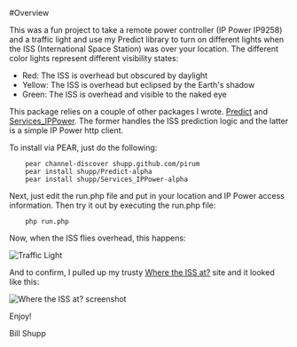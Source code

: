 #Overview

This was a fun project to take a remote power controller (IP Power IP9258) and a traffic light and use my Predict library to turn on different lights when the ISS (International Space Station) was over your location.  The different color lights represent different visibility states:

* Red: The ISS is overhead but obscured by daylight
* Yellow: The ISS is overhead but eclipsed by the Earth's shadow
* Green: The ISS is overhead and visible to the naked eye

This package relies on a couple of other packages I wrote.  [Predict](http://github.com/shupp/Predict) and [Services_IPPower](http://github.com/shupp/Services_IPPower).  The former handles the ISS prediction logic and the latter is a simple IP Power http client.

To install via PEAR, just do the following:

```shell
    pear channel-discover shupp.github.com/pirum
    pear install shupp/Predict-alpha
    pear install shupp/Services_IPPower-alpha
```

Next, just edit the run.php file and put in your location and IP Power access information.  Then try it out by executing the run.php file:

```shell
    php run.php
```

Now, when the ISS flies overhead, this happens:

![Traffic Light](/shupp/ISSLight/raw/master/pics/photo.jpg)

And to confirm, I pulled up my trusty [Where the ISS at?](http://wheretheiss.at) site and it looked like this:

![Where the ISS at? screenshot](/shupp/ISSLight/raw/master/pics/iss_overhead.png)

Enjoy!

Bill Shupp
